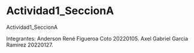 # Actividad1_SeccionA
Actividad1_SeccionA

Integrantes:
Anderson René Figueroa Coto 20220105.
Axel Gabriel Garcia Ramirez 20220127.
